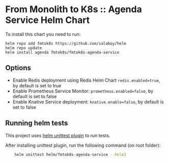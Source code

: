 # From Monolith to K8s :: Agenda Service Helm Chart

To install this chart you need to run: 

```
helm repo add fmtok8s https://github.com/salaboy/helm
helm repo update
helm install agenda fmtok8s/fmtok8s-agenda-service
```

## Options

- Enable Redis deployment using Redis Helm Chart `redis.enabled=true`, by default is set to true
- Enable Prometheus Service Monitor: `prometheus.enabled=false`, by default is set to false 
- Enable Knative Service deployment: `knative.enable=false`, by default is set to false 

## Running helm tests

This project uses [helm unittest plugin](https://github.com/helm-unittest/helm-unittest/) to run tests.

After installing unittest plugin, run the following command (on root folder):

```sh
    helm unittest helm/fmtok8s-agenda-service --helm3
```